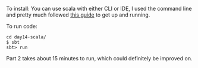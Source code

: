 To install:
You can use scala with either CLI or IDE, I used the command line and pretty much followed [this guide](http://docs.scala-lang.org/getting-started-sbt-track/getting-started-with-scala-and-sbt-on-the-command-line.html) to get up and running.

To run code:
```
cd day14-scala/
$ sbt
sbt> run

```

Part 2 takes about 15 minutes to run, which could definitely be improved on.